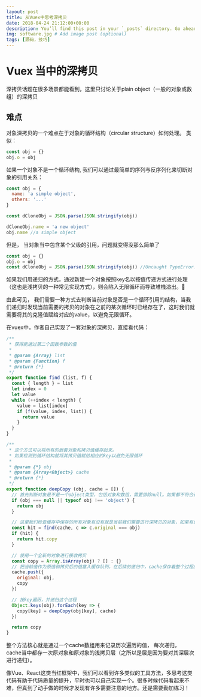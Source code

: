```yaml
---
layout: post
title: 从Vuex中思考深拷贝
date: 2018-04-24 21:12:00+00:00
description: You’ll find this post in your `_posts` directory. Go ahead and edit it and re-build the site to see your changes. # Add post description (optional)
img: software.jpg # Add image post (optional)
tags: [源码，技巧]
---
```


# Vuex 当中的深拷贝

深拷贝话题在很多场景都能看到，这里只讨论关于plain object（一般的对象或数组）的深拷贝

## 难点

对象深拷贝的一个难点在于对象的循环结构（circular structure）如何处理。
类似：
```js
const obj = {}
obj.o = obj
```
如果一个对象不是一个循环结构, 我们可以通过最简单的序列与反序列化来切断对象的引用关系：
```js
const obj = {
  name: 'a simple object',
  others: '...'
}

const dCloneObj = JSON.parse(JSON.stringify(obj))

dCloneObj.name = 'a new object'
obj.name //a simple object
```
但是， 当对象当中包含某个父级的引用，问题就变得没那么简单了

```js
const obj = {}
obj.o = obj
const dCloneObj = JSON.parse(JSON.stringify(obj)) //Uncaught TypeError: Converting circular structure to JSON
```
如果我们用递归的方式，通过新建一个对象按照key名以按值传递方式进行处理（这也是浅拷贝的一种常见实现方式），则会陷入无限循环而导致堆栈溢出。

由此可见， 我们需要一种方式去判断当前对象是否是一个循环引用的结构，当我们递归时发现当前需要的拷贝的对象在之前的某次循环时已经存在了，这时我们就需要将其的克隆值赋给对应的value，以避免无限循环。

在vuex中，作者自己实现了一套对象的深拷贝，直接看代码：
```js
/**
 * 获得能通过第二个函数参数的值
 *
 * @param {Array} list
 * @param {Function} f
 * @return {*}
 */
export function find (list, f) {
  const { length } = list
  let index = 0
  let value
  while (++index < length) {
    value = list[index]
    if (f(value, index, list)) {
      return value
    }
  }
}

/**
 * 这个方法可以将所有的嵌套对象和拷贝值缓存起来。
 * 如果检测到循环结构就将其拷贝值赋给相应的key以避免无限循环
 *
 * @param {*} obj
 * @param {Array<Object>} cache
 * @return {*}
 */
export function deepCopy (obj, cache = []) {
  // 首先判断对象是不是一个object类型，包括对象和数组，需要排除null。如果都不符合说明是一个基本类型值， 可以直接赋值
  if (obj === null || typeof obj !== 'object') {
    return obj
  }

  // 这里我们检查缓存中保存的所有对象有没有就是当前我们需要进行深拷贝的对象，如果有说明是一个循环结构，直接将它的拷贝值返回即可
  const hit = find(cache, c => c.original === obj)
  if (hit) {
    return hit.copy
  }

  // 使用一个全新的对象进行接收拷贝
  const copy = Array.isArray(obj) ? [] : {}
  // 把当前值作为原值和拷贝后的值塞入缓存队列，在后续的递归中，cache保存着整个过程的状态
  cache.push({
    original: obj,
    copy
  })

  // 按key遍历，并递归这个过程
  Object.keys(obj).forEach(key => {
    copy[key] = deepCopy(obj[key], cache)
  })

  return copy
}
```

整个方法核心就是通过一个cache数组用来记录历次遍历的值， 每次递归，cache当中都存一次原对象和原对象的浅拷贝层（之所以是层是因为要对其深层次进行递归）。

像Vue、React这类当红框架中，我们可以看到许多类似的工具方法，多思考这类代码有助于代码质量的提升，平时也可以自己实现一个。很多时候代码看起来不难，但真到了动手做的时候才发现有许多需要注意的地方。还是需要勤加练习！
